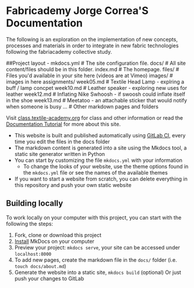 # Fabricademy  Jorge Correa'S Documentation

The following is an exploration on the implementation of new concepts, processes and materials in order to integrate in new fabric technologies following the fabriacademy collective study.   

##Project layout  - 
mkdocs.yml    # The site configuration file.
docs/         # All site content/files should be in this folder.
    index.md  # The homepage.
    files/    # Files you'd available in your site here (videos are at Vimeo)
    images/   # images in here
    assignments/
      week05.md   # Textile Head Lamp - explring a buff / lamp concpet
      week10.md   # Leather speaker - exploring new uses for leather
      week12.md   # Inflating Nike Swhoosh - if swoosh could inflate itself in the shoe
      week13.md   # Meetatoo - an attachable sticker that would notify when someone is busy
    ...       # Other markdown pages and folders

Visit [class.textile-academy.org](https://class.textile-academy.org/) for class and other information
or read the [Documentation Tutorial](http://fabricademy.fabcloud.io/gitlab-documentation-tutorial/) for more about this site.


* This website is built and published automatically using [GitLab CI](https://about.gitlab.com/gitlab-ci/), every time you edit the files in the docs folder
* The markdown content is generated into a site using the Mkdocs tool, a static site generator written in Python
* You can start by customizing the file `mkdocs.yml` with your information
  * To change the looks of your website, use the theme options found in the `mkdocs.yml` file or see the names of the available themes
* If you want to start a website from scratch, you can delete everything in this repository and push your own static website

## Building locally

To work locally on your computer with this project, you can start with the following the steps:

1. Fork, clone or download this project
1. [Install](http://www.mkdocs.org/#installation) MkDocs on your computer
1. Preview your project: `mkdocs serve`, your site can be accessed under `localhost:8000`
1. To add new pages, create the markdown file in the `docs/` folder (i.e. `touch docs/about.md`)
1. Generate the website into a static site, `mkdocs build` (optional) Or just push your changes to GitLab
